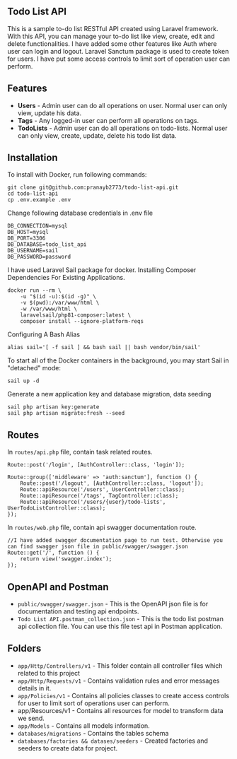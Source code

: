 
## Todo List API

This is a sample to-do list RESTful API created using Laravel framework. With this API, you can manage your to-do list like view, create, edit and delete functionalities. I have added some other features like Auth where user can login and logout. Laravel Sanctum package is used to create token for users. I have put some access controls to limit sort of operation user can perform.

## Features
- **Users** - Admin user can do all operations on user. Normal user can only view, update his data.
- **Tags** - Any logged-in user can perform all operations on tags.
- **TodoLists** - Admin user can do all operations on todo-lists. Normal user can only view, create, update, delete his todo list data.

## Installation
To install with Docker, run following commands:

```
git clone git@github.com:pranayb2773/todo-list-api.git
cd todo-list-api
cp .env.example .env
```
Change following database credentials in .env file
```
DB_CONNECTION=mysql
DB_HOST=mysql
DB_PORT=3306
DB_DATABASE=todo_list_api
DB_USERNAME=sail
DB_PASSWORD=password
```

I have used Laravel Sail package for docker. Installing Composer Dependencies For Existing Applications.
```
docker run --rm \
    -u "$(id -u):$(id -g)" \
    -v $(pwd):/var/www/html \
    -w /var/www/html \
    laravelsail/php81-composer:latest \
    composer install --ignore-platform-reqs
```
Configuring A Bash Alias
``` 
alias sail='[ -f sail ] && bash sail || bash vendor/bin/sail'

``` 
To start all of the Docker containers in the background, you may start Sail in "detached" mode:
``` 
sail up -d
``` 

Generate a new application key and database migration, data seeding
``` 
sail php artisan key:generate
sail php artisan migrate:fresh --seed
```

## Routes
In ```routes/api.php``` file, contain task related routes.
``` 
Route::post('/login', [AuthController::class, 'login']);

Route::group(['middleware' => 'auth:sanctum'], function () {
    Route::post('/logout', [AuthController::class, 'logout']);
    Route::apiResource('/users', UserController::class);
    Route::apiResource('/tags', TagController::class);
    Route::apiResource('/users/{user}/todo-lists', UserTodoListController::class);
});
```

In ```routes/web.php``` file, contain api swagger documentation route.
``` 
//I have added swagger documentation page to run test. Otherwise you can find swagger json file in public/swagger/swagger.json
Route::get('/', function () {
    return view('swagger.index');
});
```

## OpenAPI and Postman

- `public/swagger/swagger.json` - This is the OpenAPI json file is for documentation and testing api endpoints.
- `Todo List API.postman_collection.json` - This is the todo list postman api collection file. You can use this file test api in Postman application.

## Folders

- `app/Http/Controllers/v1` - This folder contain all controller files which related to this project
- `app/Http/Requests/v1` - Contains validation rules and error messages details in it.
- `app/Policies/v1` - Contains all policies classes to create access controls for user to limit sort of operations user can perform.
- app/Resources/v1 - Contains all resources for model to transform data we send.
- `app/Models` - Contains all models information.
- `databases/migrations` - Contains the tables schema
- `databases/factories && datases/seeders` - Created factories and seeders to create data for project.
